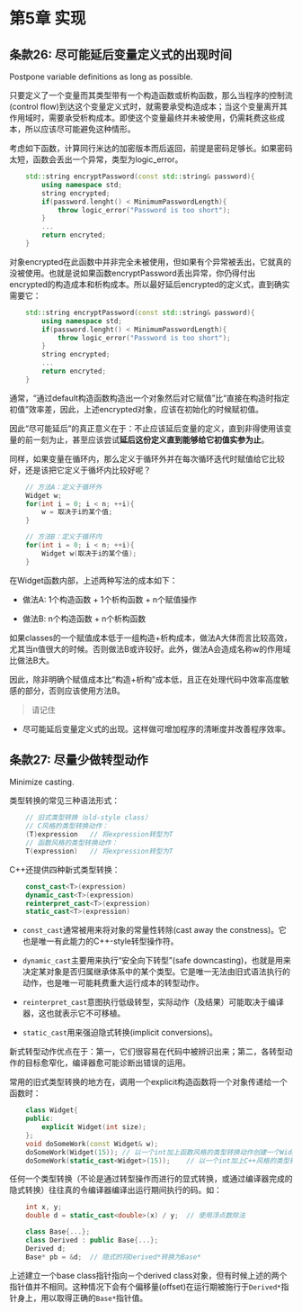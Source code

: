 # 第5章 实现

## 条款26: 尽可能延后变量定义式的出现时间

Postpone variable definitions as long as possible.

只要定义了一个变量而其类型带有一个构造函数或析构函数，那么当程序的控制流(control flow)到达这个变量定义式时，就需要承受构造成本；当这个变量离开其作用域时，需要承受析构成本。即使这个变量最终并未被使用，仍需耗费这些成本，所以应该尽可能避免这种情形。

考虑如下函数，计算同行米达的加密版本而后返回，前提是密码足够长。如果密码太短，函数会丢出一个异常，类型为logic_error。

```C++
    std::string encryptPassword(const std::string& password){
        using namespace std;
        string encrypted;
        if(password.lenght() < MinimumPasswordLength){
            throw logic_error("Password is too short");
        }
        ...
        return encryted;
    }
```

对象encrypted在此函数中并非完全未被使用，但如果有个异常被丢出，它就真的没被使用。也就是说如果函数encryptPassword丢出异常，你仍得付出encrypted的构造成本和析构成本。所以最好延后encrypted的定义式，直到确实需要它：

```C++
    std::string encryptPassword(const std::string& password){
        using namespace std;
        if(password.lenght() < MinimumPasswordLength){
            throw logic_error("Password is too short");
        }
        string encrypted;
        ...
        return encryted;
    }
```

通常，“通过default构造函数构造出一个对象然后对它赋值”比“直接在构造时指定初值”效率差，因此，上述encrypted对象，应该在初始化的时候赋初值。

因此“尽可能延后”的真正意义在于：不止应该延后变量的定义，直到非得使用该变量的前一刻为止，甚至应该尝试**延后这份定义直到能够给它初值实参为止**。

同样，如果变量在循环内，那么定义于循环外并在每次循环迭代时赋值给它比较好，还是该把它定义于循坏内比较好呢？

```C++
    // 方法A：定义于循环外
    Widget w;
    for(int i = 0; i < n; ++i){
        w = 取决于i的某个值;
    }

    // 方法B：定义于循环内
    for(int i = 0; i < n; ++i){
        Widget w(取决于i的某个值);
    }
```

在Widget函数内部，上述两种写法的成本如下：

- 做法A: 1个构造函数 + 1个析构函数 + n个赋值操作

- 做法B: n个构造函数 + n个析构函数

如果classes的一个赋值成本低于一组构造+析构成本，做法A大体而言比较高效，尤其当n值很大的时候。否则做法B或许较好。此外，做法A会造成名称w的作用域比做法B大。

因此，除非明确个赋值成本比“构造+析构”成本低，且正在处理代码中效率高度敏感的部分，否则应该使用方法B。

> 请记住

- 尽可能延后变量定义式的出现。这样做可增加程序的清晰度并改善程序效率。

## 条款27: 尽量少做转型动作

Minimize casting.

类型转换的常见三种语法形式：

```C++
    // 旧式类型转换（old-style class）
    // C风格的类型转换动作：
    (T)expression   // 将expression转型为T
    // 函数风格的类型转换动作：
    T(expression)   // 将expression转型为T
```

C++还提供四种新式类型转换：

```C++
    const_cast<T>(expression)
    dynamic_cast<T>(expression)
    reinterpret_cast<T>(expression)
    static_cast<T>(expression)
```

- `const_cast`通常被用来将对象的常量性转除(cast away the constness)。它也是唯一有此能力的C++-style转型操作符。

- `dynamic_cast`主要用来执行“安全向下转型”(safe downcasting)，也就是用来决定某对象是否归属继承体系中的某个类型。它是唯一无法由旧式语法执行的动作，也是唯一可能耗费重大运行成本的转型动作。

- `reinterpret_cast`意图执行低级转型，实际动作（及结果）可能取决于编译器，这也就表示它不可移植。

- `static_cast`用来强迫隐式转换(implicit conversions)。

新式转型动作优点在于：第一，它们很容易在代码中被辨识出来；第二，各转型动作的目标愈窄化，编译器愈可能诊断出错误的运用。

常用的旧式类型转换的地方在，调用一个explicit构造函数将一个对象传递给一个函数时：

```C++
    class Widget{
    public:
        explicit Widget(int size);
    };
    void doSomeWork(const Widget& w);
    doSomeWork(Widget(15)); // 以一个int加上函数风格的类型转换动作创建一个Widget
    doSomeWork(static_cast<Widget>(15));    // 以一个int加上C++风格的类型转换动作创建一个Widget
```

任何一个类型转换（不论是通过转型操作而进行的显式转换，或通过编译器完成的隐式转换）往往真的令编译器编译出运行期间执行的码。如：

```C++
    int x, y;
    double d = static_cast<double>(x) / y;  // 使用浮点数除法
```

```C++
    class Base{...};
    class Derived : public Base{...};
    Derived d;
    Base* pb = &d;  // 隐式的将Derived*转换为Base*
```

上述建立一个base class指针指向－个derived class对象，但有时候上述的两个指针值并不相同。这种情况下会有个偏移量(offset)在运行期被施行于`Derived*`指针身上，用以取得正确的`Base*`指针值。
